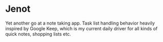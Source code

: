 # Jenot

Yet another go at a note taking app. Task list handling behavior heavily
inspired by Google Keep, which is my current daily driver for all kinds
of quick notes, shopping lists etc.
